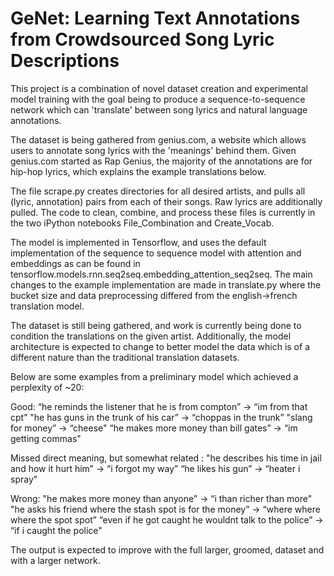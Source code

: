 # GeNet: Learning Text Annotations from Crowdsourced Song Lyric Descriptions

This project is a combination of novel dataset creation and experimental model training with the goal being to produce a sequence-to-sequence network which can 'translate' between song lyrics and natural language annotations.

The dataset is being gathered from genius.com, a website which allows users to annotate song lyrics with the 'meanings' behind them. Given genius.com started as Rap Genius, the majority of the annotations are for hip-hop lyrics, which explains the example translations below.

The file scrape.py creates directories for all desired artists, and pulls all (lyric, annotation) pairs from each of their songs. Raw lyrics are additionally pulled. The code to clean, combine, and process these files is currently in the two iPython notebooks File_Combination and Create_Vocab.

The model is implemented in Tensorflow, and uses the default implementation of the sequence to sequence model with attention and embeddings as can be found in tensorflow.models.rnn.seq2seq.embedding_attention_seq2seq. The main changes to the example implementation are made in translate.py where the bucket size and data preprocessing differed from the english->french translation model. 

The dataset is still being gathered, and work is currently being done to condition the translations on the given artist. Additionally, the model architecture is expected to change to better model the data which is of a different nature than the traditional translation datasets.

Below are some examples from a preliminary model which achieved a perplexity of ~20:

Good:
“he reminds the listener that he is from compton” -> “im from that cpt”
"he has guns in the trunk of his car” -> “choppas in the trunk”
"slang for money” -> “cheese"
“he makes more money than bill gates” -> “im getting commas"

Missed direct meaning, but somewhat related :
"he describes his time in jail and how it hurt him” -> “i forgot my way”
“he likes his gun” -> “heater i spray"

Wrong:
"he makes more money than anyone” -> “i than richer than more"
"he asks his friend where the stash spot is for the money” -> “where where where the spot spot”
“even if he got caught he wouldnt talk to the police” -> “if i caught the police"

The output is expected to improve with the full larger, groomed, dataset and with a larger network.
